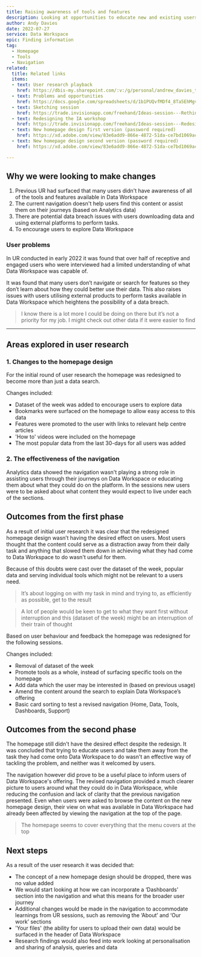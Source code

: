 ```yaml
---
title: Raising awareness of tools and features
description: Looking at opportunities to educate new and existing users about the offering available in Data Workspace.
author: Andy Davies
date: 2022-07-27
service: Data Workspace
epic: Finding information  
tag:
  - Homepage
  - Tools
  - Navigation
related:
  title: Related links
  items:
  - text: User research playback
    href: https://dbis-my.sharepoint.com/:v:/g/personal/andrew_davies_trade_gov_uk/EZDDEeNn5FxEt59iRQJp25sB8zr0V0LUj1Pd3I8UnmTYJw?e=kGd4yv
  - text: Problems and opportunities
    href: https://docs.google.com/spreadsheets/d/1b1PUQvfMDf4_8Ta5EhMgv-XaR_i3VB7f8hqEEhZjUKc/edit?usp=sharing
  - text: Sketching session
    href: https://trade.invisionapp.com/freehand/Ideas-session---Rethinking-the-DW-homepage-uU450EDXd
  - text: Redesigning the IA workshop
    href: https://trade.invisionapp.com/freehand/Ideas-session---Redesigning-the-Data-Workspace-IA-A3fV5WbhE
  - text: New homepage design first version (password required)
    href: https://xd.adobe.com/view/83e6add9-866e-4872-51da-ce7bd1069ac5-f5d7/screen/5b8d3c00-95d9-497d-b662-f6380f3ab33a?fullscreen
  - text: New homepage design second version (password required)
    href: https://xd.adobe.com/view/83e6add9-866e-4872-51da-ce7bd1069ac5-f5d7/screen/f0aa63c6-cfa4-4cb3-9a8c-62d449732446?fullscreen

---
```


## Why we were looking to make changes
1. Previous UR had surfaced that many users didn't have awareness of all of the tools and features available in Data Workspace
2. The current navigation doesn't help users find this content or assist them on their journeys (based on Analytics data)
3. There are potential data breach issues with users downloading data and using external platforms to perform tasks.
4. To encourage users to explore Data Workspace

### User problems
In UR conducted in early 2022 it was found that over half of receptive and engaged users who were interviewed had a limited understanding of what Data Workspace was capable of.

It was found that many users don’t navigate or search for features so they don’t learn about how they could better use their data. This also raises issues with users utilising external products to perform tasks available in Data Workspace which heightens the possibility of a data breach.

> I know there is a lot more I could be doing on there but it’s not a priority for my job. I might check out other data if it were easier to find

***
## Areas explored in user research
### 1. Changes to the homepage design
For the initial round of user research the homepage was redesigned to become more than just a data search.

Changes included:

* Dataset of the week was added to encourage users to explore data
* Bookmarks were surfaced on the homepage to allow easy access to this data
* Features were promoted to the user with links to relevant help centre articles
* 'How to' videos were included on the homepage
* The most popular data from the last 30-days for all users was added

### 2. The effectiveness of the navigation
Analytics data showed the navigation wasn't playing a strong role in assisting users through their journeys on Data Workspace or educating them about what they could do on the platform. In the sessions new users were to be asked about what content they would expect to live under each of the sections.


## Outcomes from the first phase
As a result of initial user research it was clear that the redesigned homepage design wasn’t having the desired effect on users. Most users thought that the content could serve as a distraction away from their daily task and anything that slowed them down in achieving what they had come to Data Workspace to do wasn't useful for them.

Because of this doubts were cast over the dataset of the week, popular data and serving individual tools which might not be relevant to a users need.

> It’s about logging on with my task in mind and trying to, as efficiently as possible, get to the result

> A lot of people would be keen to get to what they want first without interruption and this (dataset of the week) might be an interruption of their train of thought

Based on user behaviour and feedback the homepage was redesigned for the following sessions.

Changes included:

*	Removal of dataset of the week
*	Promote tools as a whole, instead of surfacing specific tools on
	the homepage
*	Add data which the user may be interested in (based on previous usage)
*	Amend the content around the search to explain Data Workspace’s offering
*	Basic card sorting to test a revised navigation (Home, Data, Tools, Dashboards, Support)

## Outcomes from the second phase
The homepage still didn't have the desired effect despite the redesign. It was concluded that trying to educate users and take them away from the task they had come onto Data Workspace to do wasn't an effective way of tackling the problem, and neither was it welcomed by users.

The navigation however did prove to be a useful place to inform users of Data Workspace's offering. The revised navigation provided a much clearer picture to users around what they could do in Data Workspace, while reducing the confusion and lack of clarity that the previous navigation presented. Even when users were asked to browse the content on the new homepage design, their view on what was available in Data Workspace had already been affected by viewing the navigation at the top of the page.

> The homepage seems to cover everything that the menu covers at the top

## Next steps
As a result of the user research it was decided that:

* The concept of a new homepage design should be dropped, there was no value added
* We would start looking at how we can incorporate a ‘Dashboards’ section into the navigation and what this means for the broader user journey
*	Additional changes would be made in the navigation to accommodate learnings from UR sessions, such as removing the ‘About’ and ‘Our work’ sections
*	'Your files' (the ability for users to upload their own data) would be surfaced in the header of Data Workspace
* Research findings would also feed into work looking at personalisation and sharing of analysis, queries and data

